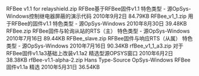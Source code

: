 RFBee v1.1 for relayshield.zip	RFBee基于RFBee固件v1.1 特色类型 - 源OpSys-Windows控制继电器屏蔽的演示代码      	2010年9月2日	84.79KB
RFBee_v1_1.zip	用于RFBee的固件v1.1 特色类型 - 源OpSys-Windows      	2010年8月30日	39.48KB
RFBee.zip	RFBee固件与轮询从站的RTS（主） 特色类型 - 源OpSys-Windows      	2010年7月16日	89.44KB
RFBee_slave.zip	RFBee固件与响应RTS（从属） 特色类型 - 源OpSys-Windows      	2010年7月16日	90.34KB
rfBee_v1_1_a3.zip	对于RFBee固件v1.1a3基础上改装v1.1a2 精选型源OPSYS窗口      	2010年6月2日	38.38KB
rfBee-v1.1-alpha-2.zip	Hans Type-Source OpSys-Windows RFBee固件v1.1a 精选      	2010年5月31日	36.54KB
